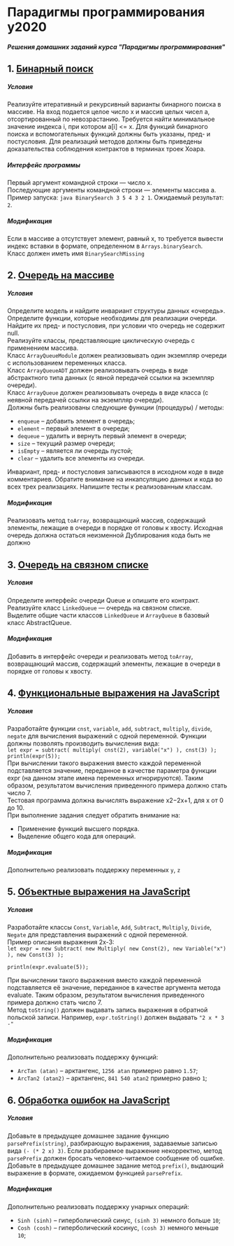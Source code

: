 # Парадигмы программирования у2020
##### Решения домашних заданий курса "Парадигмы программирования"
## 1. [Бинарный поиск](https://github.com/ptyvvs/itmo-paradigms/blob/main/java-solutions/search/BinarySearchMissing.java)
##### Условия
Реализуйте итеративный и рекурсивный варианты бинарного поиска в массиве.
На вход подается целое число x и массив целых чисел a, отсортированный по невозрастанию. Требуется найти минимальное значение индекса i, при котором a[i] <= x.
Для функций бинарного поиска и вспомогательных функций должны быть указаны, пред- и постусловия. Для реализаций методов должны быть приведены доказательства соблюдения контрактов в терминах троек Хоара.
##### Интерфейс программы
Первый аргумент командной строки — число x.<br/>
Последующие аргументы командной строки — элементы массива a.<br/>
Пример запуска: `java BinarySearch 3 5 4 3 2 1`. Ожидаемый результат: `2`.<br/>
##### Модификация
Если в массиве a отсутствует элемент, равный x, то требуется вывести индекс вставки в формате, определенном в `Arrays.binarySearch`.<br/>
Класс должен иметь имя `BinarySearchMissing`
## 2. [Очередь на массиве](https://github.com/ptyvvs/itmo-paradigms/tree/main/java-solutions/queue)
##### Условия
Определите модель и найдите инвариант структуры данных «очередь». Определите функции, которые необходимы для реализации очереди. Найдите их пред- и постусловия, при условии что очередь не содержит null.<br/>
Реализуйте классы, представляющие циклическую очередь с применением массива.<br/>
Класс `ArrayQueueModule` должен реализовывать один экземпляр очереди с использованием переменных класса.<br/>
Класс `ArrayQueueADT` должен реализовывать очередь в виде абстрактного типа данных (с явной передачей ссылки на экземпляр очереди).<br/>
Класс `ArrayQueue` должен реализовывать очередь в виде класса (с неявной передачей ссылки на экземпляр очереди).<br/>
Должны быть реализованы следующие функции (процедуры) / методы:

- `enqueue` – добавить элемент в очередь;
- `element` – первый элемент в очереди;
- `dequeue` – удалить и вернуть первый элемент в очереди;
- `size` – текущий размер очереди;
- `isEmpty` – является ли очередь пустой;
- `clear` – удалить все элементы из очереди.

Инвариант, пред- и постусловия записываются в исходном коде в виде комментариев.
Обратите внимание на инкапсуляцию данных и кода во всех трех реализациях.
Напишите тесты к реализованным классам.
##### Модификация
Реализовать метод `toArray`, возвращающий массив, содержащий элементы, лежащие в очереди в порядке от головы к хвосту.
Исходная очередь должна остаться неизменной
Дублирования кода быть не должно
## 3. [Очередь на связном списке](https://github.com/ptyvvs/itmo-paradigms/tree/main/java-solutions/queue)
##### Условия
Определите интерфейс очереди Queue и опишите его контракт.<br/>
Реализуйте класс `LinkedQueue` — очередь на связном списке.<br/>
Выделите общие части классов `LinkedQueue` и `ArrayQueue` в базовый класс AbstractQueue.<br/>
##### Модификация
Добавить в интерфейс очереди и реализовать метод `toArray`, возвращающий массив, содержащий элементы, лежащие в очереди в порядке от головы к хвосту.
## 4. [Функциональные выражения на JavaScript](https://github.com/ptyvvs/itmo-paradigms/blob/main/javascript-solutions/functionalExpression.js)
##### Условия
Разработайте функции `cnst`, `variable`, `add`, `subtract`, `multiply`, `divide`, `negate` для вычисления выражений с одной переменной.
Функции должны позволять производить вычисления вида:<br/>
`let expr = subtract(
    multiply(
        cnst(2),
        variable("x")
    ),
    cnst(3)
);`
`println(expr(5));`          
При вычислении такого выражения вместо каждой переменной подставляется значение, переданное в качестве параметра функции expr (на данном этапе имена переменных игнорируются). Таким образом, результатом вычисления приведенного примера должно стать число 7.<br/>
Тестовая программа должна вычислять выражение x2−2x+1, для x от 0 до 10.<br/>
При выполнение задания следует обратить внимание на:
- Применение функций высшего порядка.
- Выделение общего кода для операций.
##### Модификация
Дополнительно реализовать поддержку переменных `y`, `z`
## 5. [Объектные выражения на JavaScript](https://github.com/ptyvvs/itmo-paradigms/blob/main/javascript-solutions/objectExpression.js)
##### Условия
Разработайте классы `Const`, `Variable`, `Add`, `Subtract`, `Multiply`, `Divide`, `Negate` для представления выражений с одной переменной.<br/>
Пример описания выражения 2x-3:<br/>
`let expr = new Subtract(
    new Multiply(
        new Const(2),
        new Variable("x")
    ),
    new Const(3)
);`

`println(expr.evaluate(5));`
                    
При вычислении такого выражения вместо каждой переменной подставляется её значение, переданное в качестве аргумента метода evaluate. Таким образом, результатом вычисления приведенного примера должно стать число 7.<br/>
Метод `toString()` должен выдавать запись выражения в обратной польской записи. Например, `expr.toString()` должен выдавать `"2 x * 3 -"`
##### Модификация
Дополнительно реализовать поддержку функций:
- `ArcTan (atan)` – арктангенс, `1256 atan` примерно равно `1.57`;
- `ArcTan2 (atan2)` – арктангенс, `841 540 atan2` примерно равно `1`;
## 6. [Обработка ошибок на JavaScript](https://github.com/ptyvvs/itmo-paradigms/blob/main/javascript-solutions/objectExpression.js)
##### Условия
Добавьте в предыдущее домашнее задание функцию `parsePrefix(string)`, разбирающую выражения, задаваемые записью вида `(- (* 2 x) 3)`. Если разбираемое выражение некорректно, метод `parsePrefix` должен бросать человеко-читаемое сообщение об ошибке.<br/>
Добавьте в предыдущее домашнее задание метод `prefix()`, выдающий выражение в формате, ожидаемом функцией `parsePrefix`.
##### Модификация
Дополнительно реализовать поддержку унарных операций:
- `Sinh (sinh)` – гиперболический синус, `(sinh 3)` немного больше `10`;
- `Cosh (cosh)` – гиперболический косинус, `(cosh 3)` немного меньше `10`;





